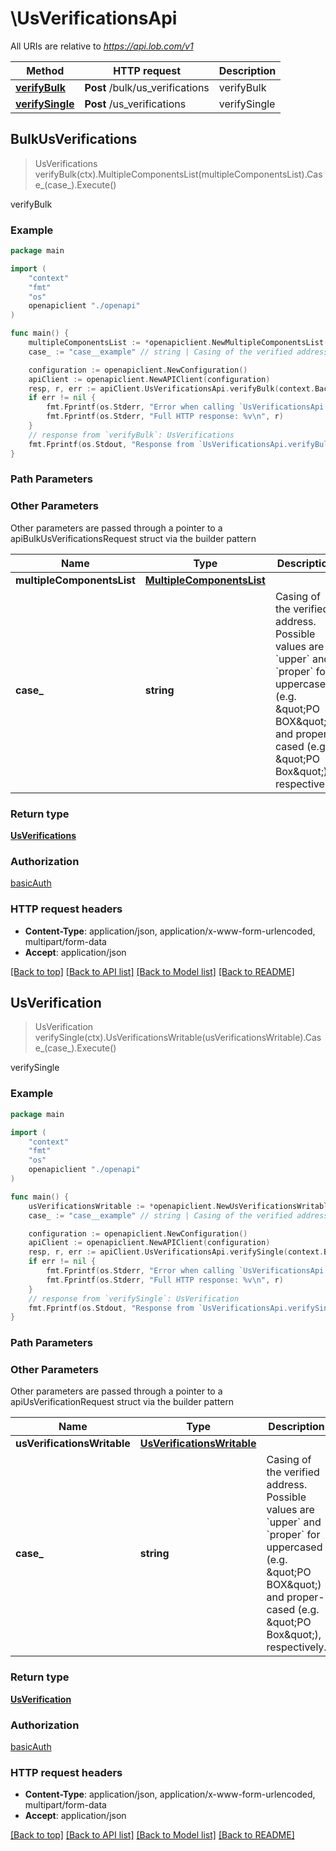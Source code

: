 # \UsVerificationsApi

All URIs are relative to *https://api.lob.com/v1*

Method | HTTP request | Description
------------- | ------------- | -------------
[**verifyBulk**](UsVerificationsApi.md#verifyBulk) | **Post** /bulk/us_verifications | verifyBulk
[**verifySingle**](UsVerificationsApi.md#verifySingle) | **Post** /us_verifications | verifySingle



## BulkUsVerifications

> UsVerifications verifyBulk(ctx).MultipleComponentsList(multipleComponentsList).Case_(case_).Execute()

verifyBulk



### Example

```go
package main

import (
    "context"
    "fmt"
    "os"
    openapiclient "./openapi"
)

func main() {
    multipleComponentsList := *openapiclient.NewMultipleComponentsList([]openapiclient.MultipleComponents{*openapiclient.NewMultipleComponents("PrimaryLine_example")}) // MultipleComponentsList | 
    case_ := "case__example" // string | Casing of the verified address. Possible values are `upper` and `proper` for uppercased (e.g. \"PO BOX\") and proper-cased (e.g. \"PO Box\"), respectively. (optional) (default to "upper")

    configuration := openapiclient.NewConfiguration()
    apiClient := openapiclient.NewAPIClient(configuration)
    resp, r, err := apiClient.UsVerificationsApi.verifyBulk(context.Background()).MultipleComponentsList(multipleComponentsList).Case_(case_).Execute()
    if err != nil {
        fmt.Fprintf(os.Stderr, "Error when calling `UsVerificationsApi.verifyBulk``: %v\n", err)
        fmt.Fprintf(os.Stderr, "Full HTTP response: %v\n", r)
    }
    // response from `verifyBulk`: UsVerifications
    fmt.Fprintf(os.Stdout, "Response from `UsVerificationsApi.verifyBulk`: %v\n", resp)
}
```

### Path Parameters



### Other Parameters

Other parameters are passed through a pointer to a apiBulkUsVerificationsRequest struct via the builder pattern


Name | Type | Description  | Notes
------------- | ------------- | ------------- | -------------
 **multipleComponentsList** | [**MultipleComponentsList**](MultipleComponentsList.md) |  | 
 **case_** | **string** | Casing of the verified address. Possible values are &#x60;upper&#x60; and &#x60;proper&#x60; for uppercased (e.g. \&quot;PO BOX\&quot;) and proper-cased (e.g. \&quot;PO Box\&quot;), respectively. | [default to &quot;upper&quot;]

### Return type

[**UsVerifications**](UsVerifications.md)

### Authorization

[basicAuth](../README.md#basicAuth)

### HTTP request headers

- **Content-Type**: application/json, application/x-www-form-urlencoded, multipart/form-data
- **Accept**: application/json

[[Back to top]](#) [[Back to API list]](../README.md#documentation-for-api-endpoints)
[[Back to Model list]](../README.md#documentation-for-models)
[[Back to README]](../README.md)


## UsVerification

> UsVerification verifySingle(ctx).UsVerificationsWritable(usVerificationsWritable).Case_(case_).Execute()

verifySingle



### Example

```go
package main

import (
    "context"
    "fmt"
    "os"
    openapiclient "./openapi"
)

func main() {
    usVerificationsWritable := *openapiclient.NewUsVerificationsWritable() // UsVerificationsWritable | 
    case_ := "case__example" // string | Casing of the verified address. Possible values are `upper` and `proper` for uppercased (e.g. \"PO BOX\") and proper-cased (e.g. \"PO Box\"), respectively. (optional) (default to "upper")

    configuration := openapiclient.NewConfiguration()
    apiClient := openapiclient.NewAPIClient(configuration)
    resp, r, err := apiClient.UsVerificationsApi.verifySingle(context.Background()).UsVerificationsWritable(usVerificationsWritable).Case_(case_).Execute()
    if err != nil {
        fmt.Fprintf(os.Stderr, "Error when calling `UsVerificationsApi.verifySingle``: %v\n", err)
        fmt.Fprintf(os.Stderr, "Full HTTP response: %v\n", r)
    }
    // response from `verifySingle`: UsVerification
    fmt.Fprintf(os.Stdout, "Response from `UsVerificationsApi.verifySingle`: %v\n", resp)
}
```

### Path Parameters



### Other Parameters

Other parameters are passed through a pointer to a apiUsVerificationRequest struct via the builder pattern


Name | Type | Description  | Notes
------------- | ------------- | ------------- | -------------
 **usVerificationsWritable** | [**UsVerificationsWritable**](UsVerificationsWritable.md) |  | 
 **case_** | **string** | Casing of the verified address. Possible values are &#x60;upper&#x60; and &#x60;proper&#x60; for uppercased (e.g. \&quot;PO BOX\&quot;) and proper-cased (e.g. \&quot;PO Box\&quot;), respectively. | [default to &quot;upper&quot;]

### Return type

[**UsVerification**](UsVerification.md)

### Authorization

[basicAuth](../README.md#basicAuth)

### HTTP request headers

- **Content-Type**: application/json, application/x-www-form-urlencoded, multipart/form-data
- **Accept**: application/json

[[Back to top]](#) [[Back to API list]](../README.md#documentation-for-api-endpoints)
[[Back to Model list]](../README.md#documentation-for-models)
[[Back to README]](../README.md)

